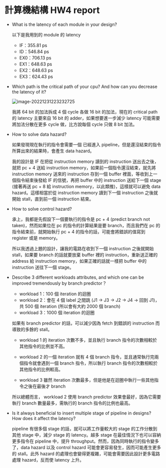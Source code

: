 # 計算機結構 HW4 report

* What is the latency of each module in your design? 

  以下是我用到的 module 的 latency

  * IF：355.81 ps
  * ID：546.84 ps
  * EX0：706.13 ps
  * EX1：648.63 ps
  * EX2：648.63 ps
  * EX3：624.43 ps

* Which path is the critical path of your cpu? And how can you decrease the latency of it?

  ![image-20221231223232725](C:\Users\長諺\AppData\Roaming\Typora\typora-user-images\image-20221231223232725.png)

  我將 64 bit 的加法拆成 4 個 cycle 各做 16 bit 的加法，現在的 critical path 的 latency 主要來自 16 bit 的 adder，如果想要進一步減少 latency 可能需要將加法分散在更多 cycle 做，比方說每個 cycle 只做 8  bit 加法。

* How to solve data hazard?

  如果發現現在執行的指令會需要一個 已經進入 pipeline，但是還沒結束的指令 所算出來的結果時，會產生 data hazard。

  我的設計是 IF 在把從 instruction memory 讀到的 instruction 送出去之後，就把 pc + 4 送給 instruction memory，如果前一個指令還沒結束，就先將 instruction memory 送來的 instruction 存到一個 buffer 裡面，等收到上一個指令結束後發給 IF 的信號，再把 buffer 中的 instruction 送給下一個 stage (接著再送 pc + 8 給 instruction memory，以此類推)，這樣就可以避免 data hazard。這樣相當於從 instruction memory 讀到下一個 instruction 之後就開始 stall，直到前一個 instruction 結束。

* How to solve control hazard?

  承上，我都是先假設下一個要執行的指令是 pc + 4 (predict branch not taken)，然而如果位在 pc 的指令的計算結果是要 branch，而且我們在 pc 的指令結束前，就開始執行 pc + 4 的指令的話，可能會將錯誤的值寫到 register 或是 memory。

  所以我透過上題的設計，讓我的電路在收到下一個 instruction 之後就開始 stall，如果要 branch 的話就要放棄 buffer 裡的 instruction，重新送正確的 address 給 instruction memory，如果正確的話就一樣把 buffer 中的 instruction 送往下一個 stage。

* Describe 3 different workloads attributes, and which one can be improved tremendously by branch
  predictor？

  * workload 1：100 個 iteration 的迴圈
  * workload 2：會在 4 個 label 之間跳 (J1 -> J3 -> J2 -> J4 -> 回到 J1)，共 500 個 iteration (所以會有大約 2000 個 branch)
  * workload 3：1000 個 iteration 的迴圈

  如果有 branch predictor 的話，可以減少因為 fetch 到錯誤的 instruction 而導致的多餘的 stall。

  * workload 1 的 iteration 次數不多，並且執行 branch 指令的次數相較於其他指令的比例並不高。

  * workload 2 的一個 iteration 就有 4 個 branch 指令，並且通常執行完兩個指令就會遇到一個 branch 指令，所以執行 branch 指令的次數相較於其他指令的比例較高。

  * workload 3 雖然 iteration 次數最多，但是他是在迴圈中執行一些其他指令之後在最後才 branch 

  所以總體而言， workload 2 使用 branch predictor 效果會最好，因為它需要執行 branch 數量最多，需執行的 branch 指令的比例也最高。

* Is it always beneficial to insert multiple stage of pipeline in designs? How does it affect the latency? 

  pipeline 有很多個 stage 的話，就可以將工作量較大的 stage 的工作分散到其他 stage 中，減少 stage 的 latency。越多 stage 在最佳情況下也可以容納更多指令在 pipeline 中，提升 throughput。然而，因為同時執行的指令變多了，data hazard 以及 control hazard 可能會更容易發生，因而可能產生更多的 stall。此外 hazard 的處理也會變得更複雜，可能會需要因此設計更多電路處理 hazard，反而使 latency 上升。